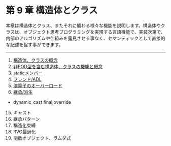 # 第 9 章 構造体とクラス

本章は構造体とクラス、またそれに纏わる様々な機能を説明します。構造体やクラスは、オブジェクト思考プログラミングを実現する言語機能で、実装次第で、内部のアルゴリズムや仕組みを露見させる事なく、セマンティックとして直接的な記述を促す事ができます。

---

1. [構造体、クラスの概念](/Chap9/91-構造体、クラスの概念.md)
2. [非POD型を含む構造体、クラスの機能と概念](/Chap9/92-class.md)
3. [staticメンバー](/Chap9/93-static.md)
4. [フレンド/ADL](/Chap9/94-friend_and_adl.md)
5. [演算子のオーバーロード](/Chap9/95-operator-overload.md)
6. [継承/派生](/Chap9/96-derived.md)
    
* dynamic\_cast
final,override
15. キャスト
16. 継承パターン
17. 構造化束縛
18. RVO最適化
19. 関数オブジェクト、ラムダ式



